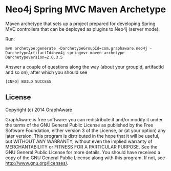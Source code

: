 Neo4j Spring MVC Maven Archetype
================================

Maven archetype that sets up a project prepared for developing Spring MVC controllers that can be deployed as plugins to
 Neo4j (server mode).

Run:

    mvn archetype:generate -DarchetypeGroupId=com.graphaware.neo4j -DarchetypeArtifactId=neo4j-springmvc-maven-archetype -DarchetypeVersion=2.0.3.5

Answer a couple of questions along the way (about your groupId, artifactId and so on), after which you should see

    [INFO] BUILD SUCCESS

License
-------

Copyright (c) 2014 GraphAware

GraphAware is free software: you can redistribute it and/or modify it under the terms of the GNU General Public License
as published by the Free Software Foundation, either version 3 of the License, or (at your option) any later version.
This program is distributed in the hope that it will be useful, but WITHOUT ANY WARRANTY; without even the implied
warranty of MERCHANTABILITY or FITNESS FOR A PARTICULAR PURPOSE. See the GNU General Public License for more details.
You should have received a copy of the GNU General Public License along with this program.  If not, see <http://www.gnu.org/licenses/>.